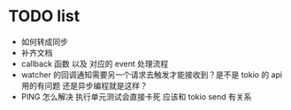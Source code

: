 # TODO list
- 如何转成同步
- 补齐文档
- callback 函数 以及 对应的 event 处理流程
- watcher 的回调通知需要另一个请求去触发才能接收到？是不是 tokio 的 api 用的有问题 还是异步编程就是这样？
- PING 怎么解决 执行单元测试会直接卡死 应该和 tokio send 有关系